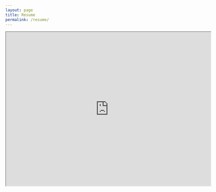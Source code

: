 ```yaml
---
layout: page
title: Resume
permalink: /resume/
---
```


<iframe src="https://drive.google.com/file/d/1kWfv6P9dvEPt2v764-yJ3oX3bk32VoRk/preview" width="640" height="480" allow="autoplay"></iframe>
